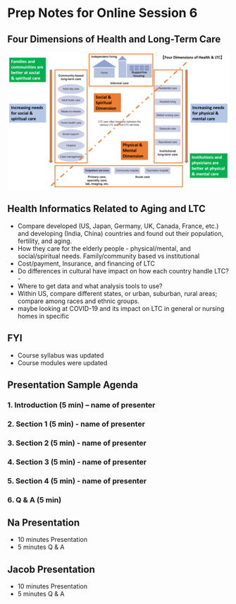 # Prep Notes for Online Session 6

## Four Dimensions of Health and Long-Term Care

![](../images/long_term_care.PNG)

## Health Informatics Related to Aging and LTC
- Compare developed (US, Japan, Germany, UK, Canada, France, etc.) and developing (India, China) countries and found out their population, fertility, and aging.
- How they care for the elderly people - physical/mental, and social/spiritual needs. Family/community based vs institutional
- Cost/payment, Insurance, and financing of LTC
- Do differences in cultural have impact on how each country handle LTC?- 
- Where to get data and what analysis tools to use?
- Within US, compare different states, or urban, suburban, rural areas; compare among races and ethnic groups. 
- maybe looking at COVID-19 and its impact on LTC in general or nursing homes in specific
## FYI
- Course syllabus was updated
- Course modules were updated
## Presentation Sample Agenda
### 1. Introduction (5 min) – name of presenter
### 2. Section 1 (5  min) - name of presenter
### 3. Section 2 (5 min) - name of presenter
### 4. Section 3 (5 min) - name of presenter
### 5. Section 4 (5 min) - name of presenter
### 6. Q & A (5 min)

## Na Presentation 
- 10 minutes Presentation
- 5 minutes Q & A
## Jacob Presentation
- 10 minutes Presentation
- 5 minutes Q & A
